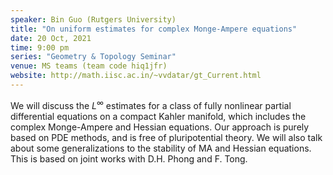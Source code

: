 ```yaml
---
speaker: Bin Guo (Rutgers University)
title: "On uniform estimates for complex Monge-Ampere equations"
date: 20 Oct, 2021
time: 9:00 pm
series: "Geometry & Topology Seminar"
venue: MS teams (team code hiq1jfr)
website: http://math.iisc.ac.in/~vvdatar/gt_Current.html
---
```


We will discuss the $L^\infty$ estimates for a class of fully nonlinear partial differential equations on a compact Kahler manifold, which includes the complex 
Monge-Ampere and Hessian equations. Our approach is purely based on PDE methods, and is free of pluripotential theory. We will also talk about some generalizations 
to the stability of MA and Hessian equations. This is based on joint works with D.H. Phong and F. Tong.
